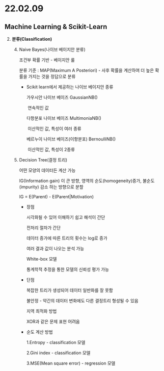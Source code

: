 # 22.02.09

## Machine Learning & Scikit-Learn

2. **분류(Classification)**

   4. Naive Bayes(나이브 베이지안 분류)

      조건부 확률 기반 - 베이지안 룰

      분류 기준 : MAP(Maximum A Posteriori) - 사후 확률을 계산하여 더 높은 확률을 가지는 것을 정답으로 분류

      - Scikit learn에서 제공하는 나이브 베이지안 종류

        가우시안 나이브 베이즈  GaussianNB()

        ​	연속적인 값

        다항분포 나이브 베이즈 MultimoniaNB()

        ​	이산적인 값, 특성이 여러 종류

        베르누이 나이브 베이즈(이항분포) BernoulliNB()

        ​	이산적인 값, 특성이 2종류

   5. Decision Tree(결정 트리)

      어떤 모양의 데이터든 계산 가능

      IG(Information gain) 이 큰 방향, 영역의 순도(homogeneity)증가, 불순도(impurity) 감소 하는 방향으로 분할

      IG = E(Parent) - E(Parent|Motivation)

      - 장점

        시각화될 수 있어 이해하기 쉽고 해석이 간단

        전처리 절차가 간단

        데이터 증가에 따른 트리의 횟수는 log로 증가

        여러 결과 값이 나오는 분석 가능

        White-box 모델

        통계학적 추정을 통한 모델의 신뢰성 평가 가능

      - 단점

        복잡한 트리가 생성되어 데이터 일반화를 잘 못함

        불안정 - 약간의 데이터 변화에도 다른 결정트리 형성될 수 있음

        지역 최적화 방법

        XOR과 같은 문제 표현 어려움

      - 순도 계산 방법

        1.Entropy - classification 모델

        2.Gini index - classification 모델

        3.MSE(Mean square error) - regression 모델
